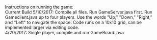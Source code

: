 Instructions on running the game:
<br>Current Build 5/10/2017: Compile all files. Run GameServer.java first. Run Gameclient.java up to four players. Use the words "Up," "Down," "Right," and "Left" to navigate the space. Code runs on a 10x10 grid, can be implemented larger via editing code.
<br>4/20/2017: Single player, compile and run GameBoard.java

